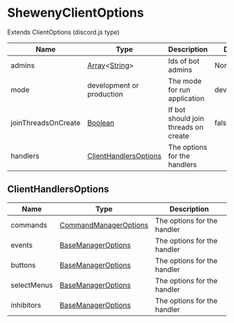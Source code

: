 # ShewenyClientOptions

Extends ClientOptions (discord.js type)

| Name                | Type                                                                                                                                                                                    | Description                          | Default     | Optional |
| ------------------- | --------------------------------------------------------------------------------------------------------------------------------------------------------------------------------------- | ------------------------------------ | ----------- | -------- |
| admins              | [Array](https://developer.mozilla.org/docs/Web/JavaScript/Reference/Global_Objects/Array)\<[String](https://developer.mozilla.org/docs/Web/JavaScript/Reference/Global_Objects/String)> | Ids of bot admins                    | None        | ✓        |
| mode                | development or production                                                                                                                                                               | The mode for run application         | development | ✓        |
| joinThreadsOnCreate | [Boolean](https://developer.mozilla.org/docs/Web/JavaScript/Reference/Global_Objects/Boolean)                                                                                           | If bot should join threads on create | false       | ✓        |
| handlers            | [ClientHandlersOptions](#clienthandlersoptions)                                                                                                                                         | The options for the handlers         |             | ✓        |

## ClientHandlersOptions

| Name        | Type                                                 | Description                 |
| ----------- | ---------------------------------------------------- | --------------------------- |
| commands    | [CommandManagerOptions](./CommandsManagerOptions.md) | The options for the handler |
| events      | [BaseManagerOptions](./BaseManagerOptions.md)        | The options for the handler |
| buttons     | [BaseManagerOptions](./BaseManagerOptions.md)        | The options for the handler |
| selectMenus | [BaseManagerOptions](./BaseManagerOptions.md)        | The options for the handler |
| inhibitors  | [BaseManagerOptions](./BaseManagerOptions.md)        | The options for the handler |
